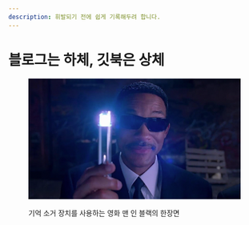 ```yaml
---
description: 휘발되기 전에 쉽게 기록해두려 합니다.
---
```


# 블로그는 하체, 깃북은 상체

<figure><img src=".gitbook/assets/man-in-black.png" alt="기억 소거 장치를 사용하는 맨 인 블랙의 한장면"><figcaption><p>기억 소거 장치를 사용하는 영화 맨 인 블랙의 한장면</p></figcaption></figure>
